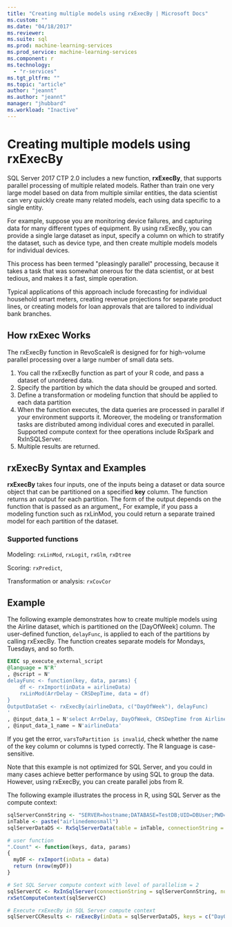 ```yaml
---
title: "Creating multiple models using rxExecBy | Microsoft Docs"
ms.custom: ""
ms.date: "04/18/2017"
ms.reviewer: 
ms.suite: sql
ms.prod: machine-learning-services
ms.prod_service: machine-learning-services
ms.component: r
ms.technology: 
  - "r-services"
ms.tgt_pltfrm: ""
ms.topic: "article"
author: "jeannt"
ms.author: "jeannt"
manager: "jhubbard"
ms.workload: "Inactive"
---
```

# Creating multiple models using rxExecBy

SQL Server 2017 CTP 2.0 includes a new function, **rxExecBy**, that supports parallel processing of multiple related models. Rather than train one very large model based on data from multiple similar entities, the data scientist can very quickly create many related models, each using data specific to a single entity.

For example, suppose you are monitoring device failures, and capturing data for many different types of equipment. By using rxExecBy, you can provide a single large dataset as input, specify a column on which to stratify the dataset, such as device type, and then create multiple models models for individual devices.

This process has been termed "pleasingly parallel" processing, because it takes a task that was somewhat onerous for the data scientist, or at best tedious, and makes it a fast, simple operation.

Typical applications of this approach include forecasting for individual household smart meters, creating revenue projections for separate product lines, or creating models for loan approvals that are tailored to individual bank branches.

## How rxExec Works

The rxExecBy function in RevoScaleR is designed for for high-volume parallel processing over a large number of small data sets.

1. You call the rxExecBy function as part of your R code, and pass a dataset of unordered data.
2. Specify the partition by which the data should be grouped and sorted.
3. Define a transformation or modeling function that should be applied to each data partition
4. When the function executes, the data queries are processed in parallel if your environment supports it. Moreover, the modeling or transformation tasks are distributed among individual cores and executed in parallel. Supported compute context for thee operations include RxSpark and RxInSQLServer.
5. Multiple results are returned.

## rxExecBy Syntax and Examples

**rxExecBy** takes four inputs, one of the inputs being a dataset or data source object that can be partitioned on a specified **key** column. The function returns an output for each partition. The form of the output depends on the function that is passed as an argument,, For example, if you pass a modeling function such as rxLinMod, you could return a separate trained model for each partition of the dataset.

### Supported functions

Modeling: `rxLinMod`, `rxLogit`, `rxGlm`, `rxDtree`

Scoring: `rxPredict`,

Transformation or analysis: `rxCovCor`

## Example

The following example demonstrates how to create multiple models using the Airline dataset, which is partitioned on the [DayOfWeek] column. The user-defined function, `delayFunc`, is applied to each of the partitions by calling rxExecBy. The function creates separate models for Mondays, Tuesdays, and so forth.

```SQL
EXEC sp_execute_external_script
@language = N'R'
, @script = N'
delayFunc <- function(key, data, params) { 
    df <- rxImport(inData = airlineData) 
    rxLinMod(ArrDelay ~ CRSDepTime, data = df) 
} 
OutputDataSet <- rxExecBy(airlineData, c("DayOfWeek"), delayFunc)
'
, @input_data_1 = N'select ArrDelay, DayOfWeek, CRSDepTime from AirlineDemoSmall]'
, @input_data_1_name = N'airlineData'

```

If you get the error, `varsToPartition is invalid`, check whether the name of the key column or columns is typed correctly. The R language is case-sensitive.

Note that this example is not optimized for SQL Server, and you could in many cases achieve better performance by using SQL to group the data. However, using rxExecBy, you can create parallel jobs from R.

The following example illustrates the process in R, using SQL Server as the compute context:

```R
sqlServerConnString <- "SERVER=hostname;DATABASE=TestDB;UID=DBUser;PWD=Password;"
inTable <- paste("airlinedemosmall")
sqlServerDataDS <- RxSqlServerData(table = inTable, connectionString = sqlServerConnString)

# user function
".Count" <- function(keys, data, params)
{
  myDF <- rxImport(inData = data)
  return (nrow(myDF))
}

# Set SQL Server compute context with level of parallelism = 2
sqlServerCC <- RxInSqlServer(connectionString = sqlServerConnString, numTasks = 4)
rxSetComputeContext(sqlServerCC)

# Execute rxExecBy in SQL Server compute context
sqlServerCCResults <- rxExecBy(inData = sqlServerDataDS, keys = c("DayOfWeek"), func = .Count)
```


